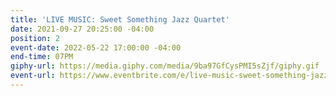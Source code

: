 ```yaml
---
title: 'LIVE MUSIC: Sweet Something Jazz Quartet'
date: 2021-09-27 20:25:00 -04:00
position: 2
event-date: 2022-05-22 17:00:00 -04:00
end-time: 07PM
giphy-url: https://media.giphy.com/media/9ba97GfCysPMI5sZjf/giphy.gif
event-url: https://www.eventbrite.com/e/live-music-sweet-something-jazz-quartet-tickets-320403243727
---
```


